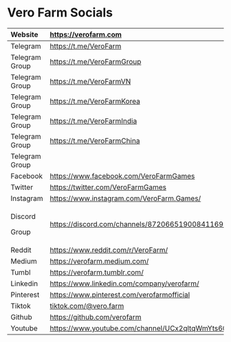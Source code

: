 # Vero Farm Socials

<table>
  <thead>
    <tr>
      <th style="text-align:left">Website</th>
      <th style="text-align:left"><a href="https://verofarm.com">https://verofarm.com</a>
      </th>
    </tr>
  </thead>
  <tbody>
    <tr>
      <td style="text-align:left">Telegram</td>
      <td style="text-align:left"><a href="https://t.me/VeroFarm">https://t.me/VeroFarm</a>
      </td>
    </tr>
    <tr>
      <td style="text-align:left">Telegram Group</td>
      <td style="text-align:left"><a href="https://t.me/VeroFarmGroup">https://t.me/VeroFarmGroup</a>
      </td>
    </tr>
    <tr>
      <td style="text-align:left">Telegram Group</td>
      <td style="text-align:left"><a href="https://t.me/VeroFarmVN">https://t.me/VeroFarmVN</a>
      </td>
    </tr>
    <tr>
      <td style="text-align:left">Telegram Group</td>
      <td style="text-align:left"><a href="https://t.me/VeroFarmKorea">https://t.me/VeroFarmKorea</a>
      </td>
    </tr>
    <tr>
      <td style="text-align:left">Telegram Group</td>
      <td style="text-align:left"><a href="https://t.me/VeroFarmIndia">https://t.me/VeroFarmIndia</a>
      </td>
    </tr>
    <tr>
      <td style="text-align:left">Telegram Group</td>
      <td style="text-align:left"><a href="https://t.me/VeroFarmChina">https://t.me/VeroFarmChina</a>
      </td>
    </tr>
    <tr>
      <td style="text-align:left">Telegram Group</td>
      <td style="text-align:left"></td>
    </tr>
    <tr>
      <td style="text-align:left">Facebook</td>
      <td style="text-align:left"><a href="https://www.facebook.com/VeroFarmGames">https://www.facebook.com/VeroFarmGames</a>
      </td>
    </tr>
    <tr>
      <td style="text-align:left">Twitter</td>
      <td style="text-align:left"><a href="https://twitter.com/VeroFarmGames">https://twitter.com/VeroFarmGames</a>
      </td>
    </tr>
    <tr>
      <td style="text-align:left">Instagram</td>
      <td style="text-align:left"><a href="https://www.instagram.com/VeroFarm.Games/">https://www.instagram.com/VeroFarm.Games/</a>
      </td>
    </tr>
    <tr>
      <td style="text-align:left">
        <p>Discord</p>
        <p>Group</p>
      </td>
      <td style="text-align:left"><a href="https://discord.com/channels/872066519008411699/872066519008411701">https://discord.com/channels/872066519008411699/872066519008411701</a>
      </td>
    </tr>
    <tr>
      <td style="text-align:left">Reddit</td>
      <td style="text-align:left"><a href="https://www.reddit.com/r/VeroFarm/">https://www.reddit.com/r/VeroFarm/</a>
      </td>
    </tr>
    <tr>
      <td style="text-align:left">Medium</td>
      <td style="text-align:left"><a href="https://verofarm.medium.com/">https://verofarm.medium.com/</a>
      </td>
    </tr>
    <tr>
      <td style="text-align:left">Tumbl</td>
      <td style="text-align:left"><a href="https://verofarm.tumblr.com/">https://verofarm.tumblr.com/</a>
      </td>
    </tr>
    <tr>
      <td style="text-align:left">Linkedin</td>
      <td style="text-align:left"><a href="https://www.linkedin.com/company/verofarm/">https://www.linkedin.com/company/verofarm/</a>
      </td>
    </tr>
    <tr>
      <td style="text-align:left">Pinterest</td>
      <td style="text-align:left"><a href="https://www.pinterest.com/verofarmofficial">https://www.pinterest.com/verofarmofficial</a>
      </td>
    </tr>
    <tr>
      <td style="text-align:left">Tiktok</td>
      <td style="text-align:left"><a href="https://tiktok.com/@vero.farm">tiktok.com/@vero.farm</a>
      </td>
    </tr>
    <tr>
      <td style="text-align:left">Github</td>
      <td style="text-align:left"><a href="https://github.com/verofarm">https://github.com/verofarm</a>
      </td>
    </tr>
    <tr>
      <td style="text-align:left">Youtube</td>
      <td style="text-align:left"><a href="https://www.youtube.com/channel/UCx2qltqWmYts60KGC4Xxkyg">https://www.youtube.com/channel/UCx2qltqWmYts60KGC4Xxkyg</a>
      </td>
    </tr>
  </tbody>
</table>

